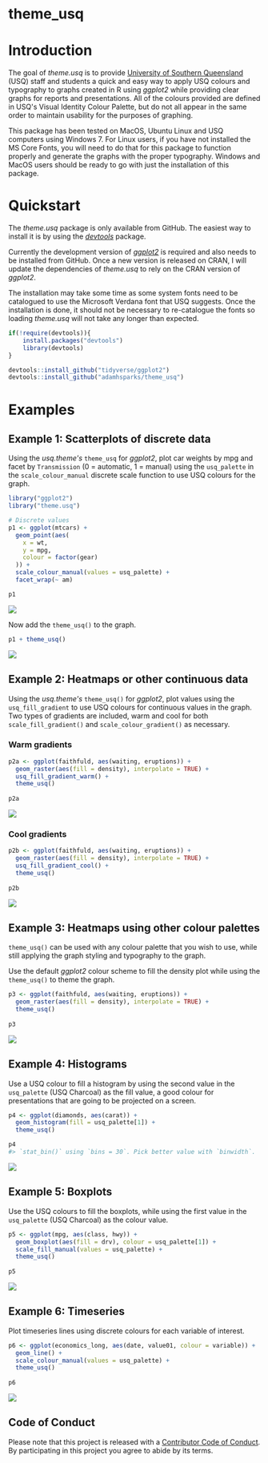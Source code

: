 theme\_usq
================

Introduction
============

The goal of *theme.usq* is to provide [University of Southern Queensland](https://usq.edu.au) (USQ) staff and students a quick and easy way to apply USQ colours and typography to graphs created in R using *ggplot2* while providing clear graphs for reports and presentations. All of the colours provided are defined in USQ's Visual Identity Colour Palette, but do not all appear in the same order to maintain usability for the purposes of graphing.

This package has been tested on MacOS, Ubuntu Linux and USQ computers using Windows 7. For Linux users, if you have not installed the MS Core Fonts, you will need to do that for this package to function properly and generate the graphs with the proper typography. Windows and MacOS users should be ready to go with just the installation of this package.

Quickstart
==========

The *theme.usq* package is only available from GitHub. The easiest way to install it is by using the [*devtools*](https://github.com/hadley/devtools) package.

Currently the development version of [*ggplot2*](https://github.com/tidyverse/ggplot2) is required and also needs to be installed from GitHub. Once a new version is released on CRAN, I will update the dependencies of *theme.usq* to rely on the CRAN version of *ggplot2*.

The installation may take some time as some system fonts need to be catalogued to use the Microsoft Verdana font that USQ suggests. Once the installation is done, it should not be necessary to re-catalogue the fonts so loading *theme.usq* will not take any longer than expected.

``` r
if(!require(devtools)){
    install.packages("devtools")
    library(devtools)
}

devtools::install_github("tidyverse/ggplot2")
devtools::install_github("adamhsparks/theme_usq")
```

Examples
========

Example 1: Scatterplots of discrete data
----------------------------------------

Using the *usq.theme's* `theme_usq` for *ggplot2*, plot car weights by mpg and facet by `Transmission` (0 = automatic, 1 = manual) using the `usq_palette` in the `scale_colour_manual` discrete scale function to use USQ colours for the graph.

``` r
library("ggplot2")
library("theme.usq")

# Discrete values
p1 <- ggplot(mtcars) +
  geom_point(aes(
    x = wt,
    y = mpg,
    colour = factor(gear)
  )) +
  scale_colour_manual(values = usq_palette) +
  facet_wrap(~ am)

p1
```

![](README-unnamed-chunk-3-1.png)

Now add the `theme_usq()` to the graph.

``` r
p1 + theme_usq()
```

![](README-unnamed-chunk-4-1.png)

Example 2: Heatmaps or other continuous data
--------------------------------------------

Using the *usq.theme's* `theme_usq()` for *ggplot2*, plot values using the `usq_fill_gradient` to use USQ colours for continuous values in the graph. Two types of gradients are included, warm and cool for both `scale_fill_gradient()` and `scale_colour_gradient()` as necessary.

### Warm gradients

``` r
p2a <- ggplot(faithfuld, aes(waiting, eruptions)) +
  geom_raster(aes(fill = density), interpolate = TRUE) +
  usq_fill_gradient_warm() +
  theme_usq()
  
p2a
```

![](README-unnamed-chunk-5-1.png)

### Cool gradients

``` r
p2b <- ggplot(faithfuld, aes(waiting, eruptions)) +
  geom_raster(aes(fill = density), interpolate = TRUE) +
  usq_fill_gradient_cool() +
  theme_usq()
  
p2b
```

![](README-unnamed-chunk-6-1.png)

Example 3: Heatmaps using other colour palettes
-----------------------------------------------

`theme_usq()` can be used with any colour palette that you wish to use, while still applying the graph styling and typography to the graph.

Use the default *ggplot2* colour scheme to fill the density plot while using the `theme_usq()` to theme the graph.

``` r
p3 <- ggplot(faithfuld, aes(waiting, eruptions)) +
  geom_raster(aes(fill = density), interpolate = TRUE) +
  theme_usq()
  
p3
```

![](README-unnamed-chunk-7-1.png)

Example 4: Histograms
---------------------

Use a USQ colour to fill a histogram by using the second value in the `usq_palette` (USQ Charcoal) as the fill value, a good colour for presentations that are going to be projected on a screen.

``` r
p4 <- ggplot(diamonds, aes(carat)) +
  geom_histogram(fill = usq_palette[1]) +
  theme_usq()

p4
#> `stat_bin()` using `bins = 30`. Pick better value with `binwidth`.
```

![](README-unnamed-chunk-8-1.png)

Example 5: Boxplots
-------------------

Use the USQ colours to fill the boxplots, while using the first value in the `usq_palette` (USQ Charcoal) as the colour value.

``` r
p5 <- ggplot(mpg, aes(class, hwy)) +
  geom_boxplot(aes(fill = drv), colour = usq_palette[1]) +
  scale_fill_manual(values = usq_palette) +
  theme_usq()
  
p5
```

![](README-unnamed-chunk-9-1.png)

Example 6: Timeseries
---------------------

Plot timeseries lines using discrete colours for each variable of interest.

``` r
p6 <- ggplot(economics_long, aes(date, value01, colour = variable)) +
  geom_line() +
  scale_colour_manual(values = usq_palette) +
  theme_usq()
  
p6
```

![](README-unnamed-chunk-10-1.png)

Code of Conduct
---------------

Please note that this project is released with a [Contributor Code of Conduct](CONDUCT.md). By participating in this project you agree to abide by its terms.

